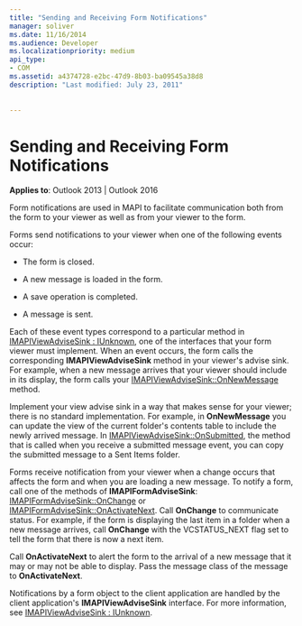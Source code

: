 ```yaml
---
title: "Sending and Receiving Form Notifications"
manager: soliver
ms.date: 11/16/2014
ms.audience: Developer
ms.localizationpriority: medium
api_type:
- COM
ms.assetid: a4374728-e2bc-47d9-8b03-ba09545a38d8
description: "Last modified: July 23, 2011"
 
 
---
```


# Sending and Receiving Form Notifications

  
  
**Applies to**: Outlook 2013 | Outlook 2016 
  
Form notifications are used in MAPI to facilitate communication both from the form to your viewer as well as from your viewer to the form.
  
Forms send notifications to your viewer when one of the following events occur:
  
- The form is closed.
    
- A new message is loaded in the form.
    
- A save operation is completed.
    
- A message is sent.
    
Each of these event types correspond to a particular method in [IMAPIViewAdviseSink : IUnknown](imapiviewadvisesinkiunknown.md), one of the interfaces that your form viewer must implement. When an event occurs, the form calls the corresponding **IMAPIViewAdviseSink** method in your viewer's advise sink. For example, when a new message arrives that your viewer should include in its display, the form calls your [IMAPIViewAdviseSink::OnNewMessage](imapiviewadvisesink-onnewmessage.md) method. 
  
Implement your view advise sink in a way that makes sense for your viewer; there is no standard implementation. For example, in **OnNewMessage** you can update the view of the current folder's contents table to include the newly arrived message. In [IMAPIViewAdviseSink::OnSubmitted](imapiviewadvisesink-onsubmitted.md), the method that is called when you receive a submitted message event, you can copy the submitted message to a Sent Items folder.
  
Forms receive notification from your viewer when a change occurs that affects the form and when you are loading a new message. To notify a form, call one of the methods of **IMAPIFormAdviseSink**: [IMAPIFormAdviseSink::OnChange](imapiformadvisesink-onchange.md) or [IMAPIFormAdviseSink::OnActivateNext](imapiformadvisesink-onactivatenext.md). Call **OnChange** to communicate status. For example, if the form is displaying the last item in a folder when a new message arrives, call **OnChange** with the VCSTATUS_NEXT flag set to tell the form that there is now a next item. 
  
Call **OnActivateNext** to alert the form to the arrival of a new message that it may or may not be able to display. Pass the message class of the message to **OnActivateNext**. 
  
Notifications by a form object to the client application are handled by the client application's **IMAPIViewAdviseSink** interface. For more information, see [IMAPIViewAdviseSink : IUnknown](imapiviewadvisesinkiunknown.md).
  

